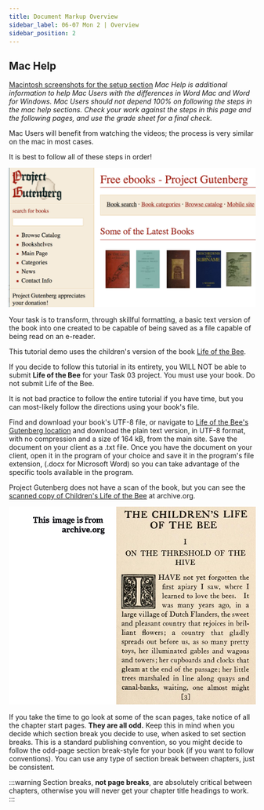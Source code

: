 ```yaml
---
title: Document Markup Overview
sidebar_label: 06-07 Mon 2 | Overview
sidebar_position: 2
---
```


## Mac Help

[Macintosh screenshots for the setup section](https://github.com/lblakej/document-markup-mac-help/blob/master/docs-mac-project-part-1/README.md) *Mac Help is additional information to help Mac Users with the differences in Word Mac and Word for Windows. Mac Users should not depend 100% on following the steps in the mac help sections. Check your work against the steps in this page and the following pages, and use the grade sheet for a final check.*

Mac Users will benefit from watching the videos; the process is very similar on the mac in most cases.

It is best to follow all of these steps in order!

![project gutenberg](/img/project-gutenberg.png)

Your task is to transform, through skillful formatting, a basic text version of the book into one created to be capable of being saved as a file capable of being read on an e-reader.

This tutorial demo uses the children's version of the book [Life of the Bee](http://www.gutenberg.org/ebooks/38516).

If you decide to follow this tutorial in its entirety, you WILL NOT be able to submit **Life of the Bee** for your Task 03 project. You must use your book. Do not submit Life of the Bee.

It is not bad practice to follow the entire tutorial if you have time, but you can most-likely follow the directions using your book's file.

Find and download your book's UTF-8 file, or navigate to [Life of the Bee's Gutenberg location](http://www.gutenberg.org/ebooks/38516) and download the plain text version, in UTF-8 format, with no compression and a size of 164 kB, from the main site. Save the document on your client as a .txt file. Once you have the document on your client, open it in the program of your choice and save it in the program's file extension, (.docx for Microsoft Word) so you can take advantage  of the specific tools available in the program.

Project Gutenberg does not have a scan of the book, but you can see the [scanned copy of Children's Life of the Bee](https://archive.org/stream/childrenslifeofb00maet2#page/n11/mode/2up) at archive.org.

![Life of Bee screenshot](/img/life-of-bee.png)



If you take the time to go look at some of the scan pages, take notice of all the chapter start pages. **They are all odd.** Keep this in mind when you decide which section break you decide to use, when asked to set section breaks. This is a standard publishing convention, so you might decide to follow the odd-page section break-style for your book (if you want to follow conventions). You can use any type of section break between chapters, just be consistent.

:::warning
Section breaks, **not page breaks**, are absolutely critical between chapters, otherwise you will never get your chapter title headings to work.
:::

